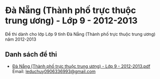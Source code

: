 # Đà Nẵng (Thành phố trực thuộc trung ương) - Lớp 9 - 2012-2013

Đề thi dành cho lớp Lớp 9 tỉnh Đà Nẵng (Thành phố trực thuộc trung ương) năm 2012-2013

## Danh sách đề thi

- [Đà Nẵng (Thành phố trực thuộc trung ương) - Lớp 9 - 2012-2013.pdf](Đà%20Nẵng%20(Thành%20phố%20trực%20thuộc%20trung%20ương)%20-%20Lớp%209%20-%202012-2013.pdf)
Email: leduchuy0906336993@gmail.com

